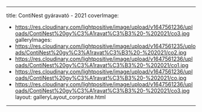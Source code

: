 
---
title: ContiNest gyáravató - 2021
coverImage:
  - https://res.cloudinary.com/lightpositive/image/upload/v1647561236/uploads/ContiNest%20gy%C3%A1ravat%C3%B3%20-%202021/co3.jpg
galleryImages:
   - https://res.cloudinary.com/lightpositive/image/upload/v1647561235/uploads/ContiNest%20gy%C3%A1ravat%C3%B3%20-%202021/co2.jpg
   - https://res.cloudinary.com/lightpositive/image/upload/v1647561236/uploads/ContiNest%20gy%C3%A1ravat%C3%B3%20-%202021/co1.jpg
   - https://res.cloudinary.com/lightpositive/image/upload/v1647561236/uploads/ContiNest%20gy%C3%A1ravat%C3%B3%20-%202021/co.jpg
   - https://res.cloudinary.com/lightpositive/image/upload/v1647561236/uploads/ContiNest%20gy%C3%A1ravat%C3%B3%20-%202021/co3.jpg
layout: galleryLayout_corporate.html
---
